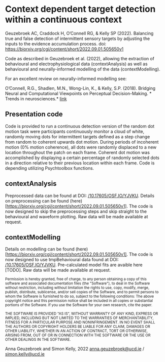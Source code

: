 # Context dependent target detection within a continuous context
Geuzebroek AC, Craddock H, O’Connell RG, &amp; Kelly SP (2022). Balancing true and false detection of intermittent sensory targets by adjusting the inputs to the evidence accumulation process. doi: https://biorxiv.org/cgi/content/short/2022.09.01.505650v1


Code as described in Geuzebroek et al. (2022), allowing the extraction of behavioural and electrophysiological data (contextAnalysis) as well as behavioural and neurally-informed modelling of the data (contextModelling).

For an excellent review on neurally-informed modelling see:

O’Connell, R.G., Shadlen, M.N., Wong-Lin, K., & Kelly, S.P. (2018). Bridging Neural and Computational Viewpoints on Perceptual Decision-Making. * Trends in neurosciences.* [link](https://www.sciencedirect.com/science/article/pii/S0166223618301668)

## Presentation code
Code is provided to run a continuous detection version of the random dot motion task were participants continuously monitor a cloud of white, randomly moving dots for intermittent targets defined as a step change from random to coherent upwards dot motion. During periods of incoherent motion (0% motion coherence), all dots were randomly displaced to a new location throughout the patch on each frame. Coherent dot motion was accomplished by displaying a certain percentage of randomly selected dots in a direction relative to their previous location within each frame. Code is depending utilizing Psychtoolbox functions. 

## contextAnalysis
Preprocessed data can be found at DOI: [/10.17605/OSF.IO/YJVKU](https://osf.io/yjvku/?view_only=7ed5aee5d09a4d5ca13de1ba169b0588). Details on preprocessing can be found (here)[https://biorxiv.org/cgi/content/short/2022.09.01.505650v1]. The code is now designed to skip the preprocessing steps and skip straight to the behavioural and waveform plotting. Raw data will be made available at request. 


## contextModelling
Details on modelling can be found (here)[https://biorxiv.org/cgi/content/short/2022.09.01.505650v1]. The code is now designed to use tmpBehavioural data  found at DOI: [/10.17605/OSF.IO/YJVKU](https://osf.io/yjvku/?view_only=7ed5aee5d09a4d5ca13de1ba169b0588). Pre-calculated model fits are avaible here [TODO].  Raw data will be made available at request. 



<sup>Permission is hereby granted, free of charge, to any person obtaining a copy of this software and associated documentation files (the "Software"), to deal in the Software without restriction, including without limitation the rights to use, copy, modify, merge, publish, distribute, sublicense, and/or sell copies of the Software, and to permit persons to whom the Software is furnished to do so, subject to the following conditions: The above copyright notice and this permission notice shall be included in all copies or substantial portions of the Software. If you use the Software for your own research, cite the paper.</sup>

<sup>THE SOFTWARE IS PROVIDED "AS IS", WITHOUT WARRANTY OF ANY KIND, EXPRESS OR IMPLIED, INCLUDING BUT NOT LIMITED TO THE WARRANTIES OF MERCHANTABILITY, FITNESS FOR A PARTICULAR PURPOSE AND NONINFRINGEMENT. IN NO EVENT SHALL THE AUTHORS OR COPYRIGHT HOLDERS BE LIABLE FOR ANY CLAIM, DAMAGES OR OTHER LIABILITY, WHETHER IN AN ACTION OF CONTRACT, TORT OR OTHERWISE, ARISING FROM, OUT OF OR IN CONNECTION WITH THE SOFTWARE OR THE USE OR OTHER DEALINGS IN THE SOFTWARE.</sup>

Anna Geuzebroek and Simon Kelly, 2022
anna.geuzebroek@ucd.ie / simon.kelly@ucd.ie
